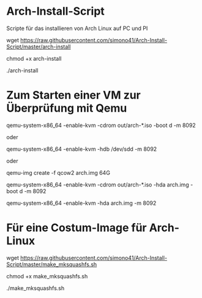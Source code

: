 # Arch-Install-Script
Scripte für das installieren von Arch Linux auf PC und PI

wget https://raw.githubusercontent.com/simono41/Arch-Install-Script/master/arch-install

chmod +x arch-install

./arch-install

# Zum Starten einer VM zur Überprüfung mit Qemu

qemu-system-x86_64 -enable-kvm -cdrom out/arch-*.iso -boot d -m 8092

oder

qemu-system-x86_64 -enable-kvm -hdb /dev/sdd -m 8092

oder

qemu-img create -f qcow2 arch.img 64G

qemu-system-x86_64 -enable-kvm -cdrom out/arch-*.iso -hda arch.img -boot d -m 8092

qemu-system-x86_64 -enable-kvm -hda arch.img -m 8092

# Für eine Costum-Image für Arch-Linux

wget https://raw.githubusercontent.com/simono41/Arch-Install-Script/master/make_mksquashfs.sh

chmod +x make_mksquashfs.sh

./make_mksquashfs.sh
